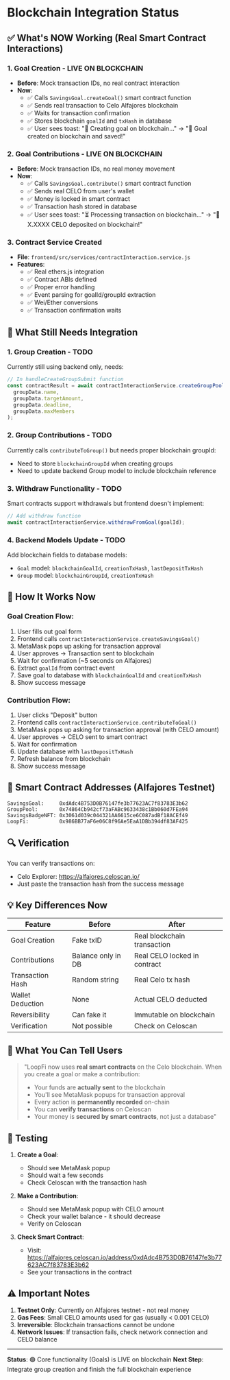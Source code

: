 # Blockchain Integration Status

## ✅ What's NOW Working (Real Smart Contract Interactions)

### 1. **Goal Creation** - LIVE ON BLOCKCHAIN
- **Before**: Mock transaction IDs, no real contract interaction
- **Now**: 
  - ✅ Calls `SavingsGoal.createGoal()` smart contract function
  - ✅ Sends real transaction to Celo Alfajores blockchain
  - ✅ Waits for transaction confirmation
  - ✅ Stores blockchain `goalId` and `txHash` in database
  - ✅ User sees toast: "📝 Creating goal on blockchain..." → "🎉 Goal created on blockchain and saved!"

### 2. **Goal Contributions** - LIVE ON BLOCKCHAIN
- **Before**: Mock transaction IDs, no real money movement
- **Now**:
  - ✅ Calls `SavingsGoal.contribute()` smart contract function
  - ✅ Sends real CELO from user's wallet
  - ✅ Money is locked in smart contract
  - ✅ Transaction hash stored in database
  - ✅ User sees toast: "⏳ Processing transaction on blockchain..." → "🎉 X.XXXX CELO deposited on blockchain!"

### 3. **Contract Service Created**
- **File**: `frontend/src/services/contractInteraction.service.js`
- **Features**:
  - ✅ Real ethers.js integration
  - ✅ Contract ABIs defined
  - ✅ Proper error handling
  - ✅ Event parsing for goalId/groupId extraction
  - ✅ Wei/Ether conversions
  - ✅ Transaction confirmation waits

## 🚧 What Still Needs Integration

### 1. **Group Creation** - TODO
Currently still using backend only, needs:
```javascript
// In handleCreateGroupSubmit function
const contractResult = await contractInteractionService.createGroupPool(
  groupData.name,
  groupData.targetAmount,
  groupData.deadline,
  groupData.maxMembers
);
```

### 2. **Group Contributions** - TODO
Currently calls `contributeToGroup()` but needs proper blockchain groupId:
- Need to store `blockchainGroupId` when creating groups
- Need to update backend Group model to include blockchain reference

### 3. **Withdraw Functionality** - TODO
Smart contracts support withdrawals but frontend doesn't implement:
```javascript
// Add withdraw function
await contractInteractionService.withdrawFromGoal(goalId);
```

### 4. **Backend Models Update** - TODO
Add blockchain fields to database models:
- `Goal` model: `blockchainGoalId`, `creationTxHash`, `lastDepositTxHash`
- `Group` model: `blockchainGroupId`, `creationTxHash`

## 📝 How It Works Now

### Goal Creation Flow:
1. User fills out goal form
2. Frontend calls `contractInteractionService.createSavingsGoal()`
3. MetaMask pops up asking for transaction approval
4. User approves → Transaction sent to blockchain
5. Wait for confirmation (~5 seconds on Alfajores)
6. Extract `goalId` from contract event
7. Save goal to database with `blockchainGoalId` and `creationTxHash`
8. Show success message

### Contribution Flow:
1. User clicks "Deposit" button
2. Frontend calls `contractInteractionService.contributeToGoal()`
3. MetaMask pops up asking for transaction approval (with CELO amount)
4. User approves → CELO sent to smart contract
5. Wait for confirmation
6. Update database with `lastDepositTxHash`
7. Refresh balance from blockchain
8. Show success message

## 🎯 Smart Contract Addresses (Alfajores Testnet)

```
SavingsGoal:     0xdAdc4B753D0B76147fe3b77623AC7f83783E3b62
GroupPool:       0x74864Cb942cf73aFABc9633438c1Bb060d7FEa94
SavingsBadgeNFT: 0x3061d039c044321AA6615ce6C087adBf18ACEf49
LoopFi:          0x986BB77aF6e06C8f96Ae5EaA1DBb394df83AF425
```

## 🔍 Verification

You can verify transactions on:
- Celo Explorer: https://alfajores.celoscan.io/
- Just paste the transaction hash from the success message

## 💡 Key Differences Now

| Feature | Before | After |
|---------|--------|-------|
| Goal Creation | Fake txID | Real blockchain transaction |
| Contributions | Balance only in DB | Real CELO locked in contract |
| Transaction Hash | Random string | Real Celo tx hash |
| Wallet Deduction | None | Actual CELO deducted |
| Reversibility | Can fake it | Immutable on blockchain |
| Verification | Not possible | Check on Celoscan |

## 🚀 What You Can Tell Users

> "LoopFi now uses **real smart contracts** on the Celo blockchain. When you create a goal or make a contribution:
> - Your funds are **actually sent** to the blockchain
> - You'll see MetaMask popups for transaction approval
> - Every action is **permanently recorded** on-chain
> - You can **verify transactions** on Celoscan
> - Your money is **secured by smart contracts**, not just a database"

## 🔧 Testing

1. **Create a Goal**:
   - Should see MetaMask popup
   - Should wait a few seconds
   - Check Celoscan with the transaction hash

2. **Make a Contribution**:
   - Should see MetaMask popup with CELO amount
   - Check your wallet balance - it should decrease
   - Verify on Celoscan

3. **Check Smart Contract**:
   - Visit: https://alfajores.celoscan.io/address/0xdAdc4B753D0B76147fe3b77623AC7f83783E3b62
   - See your transactions in the contract

## ⚠️ Important Notes

1. **Testnet Only**: Currently on Alfajores testnet - not real money
2. **Gas Fees**: Small CELO amounts used for gas (usually < 0.001 CELO)
3. **Irreversible**: Blockchain transactions cannot be undone
4. **Network Issues**: If transaction fails, check network connection and CELO balance

---

**Status**: 🟢 Core functionality (Goals) is LIVE on blockchain
**Next Step**: Integrate group creation and finish the full blockchain experience

